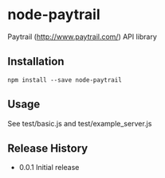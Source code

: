 node-paytrail
=============

Paytrail (http://www.paytrail.com/) API library


## Installation

	npm install --save node-paytrail


## Usage

See test/basic.js and test/example_server.js


## Release History

* 0.0.1 Initial release